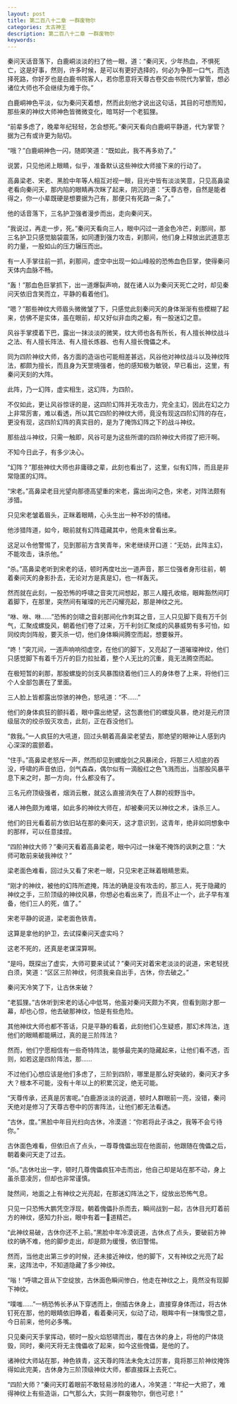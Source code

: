 ```yaml
---
layout: post
title: 第二百八十二章 一群废物尔
categories: 太古神王
description: 第二百八十二章 一群废物尔
keywords:
---
```


秦问天话音落下，白鹿峒淡淡的扫了他一眼，道：“秦问天，少年热血，不惧死亡，这是好事，然则，许多时候，是可以有更好选择的，何必为争那一口气，而选择死路，你好歹也是白鹿书院客人，若你愿意将天尊古卷交由书院代为掌管，想必诸位大师也不会继续为难于你。”

白鹿峒神色平淡，似为秦问天着想，然而此刻他才说出这句话，其目的可想而知，那些来的神纹大师神色皆微微变化，暗骂好一个老狐狸。

“前辈多虑了，晚辈年纪轻轻，怎会想死。”秦问天看向白鹿峒平静道，代为掌管？据为己有或许更为贴切。

“哦？”白鹿峒神色一闪，随即笑道：“既如此，我不再多劝了。”

说罢，只见他闭上眼睛，似乎，准备默认这些神纹大师接下来的行动了。

高鼻梁老、宋老、黑脸中年等人相互对视一眼，目光中皆有淡淡笑意，只见高鼻梁老看向秦问天，那内陷的眼睛再次眯了起来，阴沉的道：“天尊古卷，自然是能者得之，你一小辈既硬是想要据为己有，那便只有死路一条了。”

他的话音落下，三名护卫强者漫步而出，走向秦问天。

“我说过，再走一步，死。”秦问天看向三人，眼中闪过一道金色冷芒，刹那间，那三名护卫只感觉脑袋震荡，如同遭到强力攻击，刹那间，他们身上释放出武道意志的力量，一股如山的压力辗压而出。

有一人手掌往前一抓，刹那间，虚空中出现一如山峰般的恐怖血色巨掌，使得秦问天体内血脉不畅。

“轰！”那血色巨掌抓下，出一道爆裂声响，就在诸人以为秦问天死亡之时，却见秦问天依旧含笑而立，平静的看着他们。

“嗯？”那些神纹大师眉头微微皱了下，只感觉此刻秦问天的身体渐渐有些模糊了起来，仿佛不是实体，虽在眼前，却又好似非血肉之躯，有一股迷幻之意。

风谷手掌摸着下巴，露出一抹淡淡的微笑，纹大师也各有所长，有人擅长神纹战斗之法、有人擅长阵法、有人擅长炼器、也有人擅长傀儡之术。

同为四阶神纹大师，各方面的造诣也可能相差甚远，风谷他对神纹战斗以及神纹阵法，都颇为擅长，而且身为天罡境强者，他的感知极为敏锐，早已看出，这里，有秦问天刻的大阵。

此阵，乃一幻阵，虚实相生，这幻阵，为四阶。

不仅如此，更让风谷惊讶的是，这四阶幻阵并无攻击力，完全主幻，因此在幻之力上非常厉害，难以看透，所以其它四阶的神纹大师，竟没有现这四阶幻阵的存在，更没有现，这四阶幻阵的真实目的，是为了掩饰幻阵之下的战斗神纹。

那些战斗神纹，只需一触即，风谷可是为这些所谓的四阶神纹大师捏了把汗啊。

不知今日此子，有多少决心。

“幻阵？”那些神纹大师也非庸碌之辈，此刻也看出了，这里，似有幻阵，而且是非常隐匿的幻阵。

“宋老。”高鼻梁老目光望向那德高望重的宋老，露出询问之色，宋老，对阵法颇有涉猎。

只见宋老皱着眉头，正眯着眼睛，心头生出一种不妙的情绪。

他涉猎阵道，如今，眼前就有幻阵蕴藏其中，他竟未曾看出来。

这足以令他警惕了，见到那前方含笑青年，宋老继续开口道：“无妨，此阵主幻，不能攻击，诛杀他。”

“杀。”高鼻梁老听到宋老的话，顿时再度吐出一道声音，那三位强者身形往前，朝着秦问天的身影扑去，无论对方是真是幻，也一样轰灭。

然而就在此刻，一股恐怖的呼啸之音突兀间想起，那三人瞳孔收缩，眼眸豁然间盯着脚下，在那里，突然间有璀璨的光芒闪耀亮起，那是神纹之光。

“咻、咻、咻……”恐怖的剑啸之音刹那间化作刺耳之音，三人只见脚下竟有万千剑气，汇聚成螺旋风，朝着他们卷了过来，万千利剑汇聚成的风暴威势有多可怕，如同绞肉剑阵般，要灭杀一切，他们身体瞬间腾空而起，想要躲开。

“咚！”突兀间，一道声响响彻虚空，在他们的脚下，又亮起了一道璀璨神纹，他们只感觉脚下有着千万斤的巨力拉扯着，整个人无比的沉重，竟无法腾空而起。

在极短暂的刹那，那股螺旋的剑支风暴围绕着他们三人的身体卷了上来，将他们三个人全部包裹在了里面。

三人脸上皆都露出惊骇的神色，怒吼道：“不……”

他们的身体疯狂的颤抖着，眼中露出绝望，这包裹他们的螺旋风暴，绝对是元府顶级层次的绞杀毁灭攻击，此刻，正在吞没他们。

“救我。”一人疯狂的大吼道，回过头朝着高鼻梁老望去，那绝望的眼神让人感到内心深深的震颤着。

“住手。”高鼻梁老怒斥一声，然而却见到螺旋剑之风暴闭合，将那三人彻底的吞没，呼啸的声音依旧，剑气森森，偶尔似有一滴殷红之色飞溅而出，当那股风暴平息下来之时，那一方向，什么都没有了。

三名元府顶级强者，烟消云散，就这么直接消失在了人群的视野当中。

诸人神色颇为难堪，如此多的神纹大师在，却被秦问天以神纹之术，诛杀三人。

他们的目光看着前方依旧站在那的秦问天，这才意识到，这青年，绝非如同想象中的那样，可以任意揉捏。

“四阶神纹大师？”秦问天看着高鼻梁老，眼中闪过一抹毫不掩饰的讽刺之意：“大师可敢前来破我神纹？”

梁老面色难看，回过头又看了宋老一眼，只见宋老正眯着眼睛思索。

“刚才的神纹，被他的幻阵所遮掩，阵法的确是没有攻击的，那三人，死于隐藏的神纹之手，三阶顶级的神纹风暴，你想必也看出来了，而且不止一个，此子早有准备，他们三人的死，值了。”

宋老平静的说道，梁老面色铁青。

这算是拿他的护卫，去试探秦问天虚实吗？

这老不死的，还真是老谋深算啊。

“是吗，既探出了虚实，大师可要来试试？”秦问天对着宋老淡淡的说道，宋老轻抚白须，笑道：“区区三阶神纹，何须我亲自出手，古休，你去破之。”

秦问天冷笑了下，让古休来破？

“老狐狸。”古休听到宋老的话心中低骂，他虽对秦问天颇为不爽，但看到刚才那一幕，却也心惊，他去破那神纹，怕是有些危险。

其他神纹大师也都不答话，只是平静的看着，此刻他们心生疑惑，那幻术阵法，连他们的眼睛都能瞒过，真的是三阶阵法？

然而，他们宁愿相信有一些奇特阵法，能够最完美的隐藏起来，让他们看不透，否则，如若这是四阶阵法，那……

不过他们心想应该是他们多虑了，三阶到四阶，哪里是那么好突破的，秦问天才多大？根本不可能，没有十年以上的积累沉淀，绝无可能。

“天尊传承，还真是厉害呢。”白鹿游淡淡的说道，顿时人群眼前一亮，没错，秦问天绝对是修习了天尊古卷中的厉害阵法，让他们都无法看透。

“古休，度。”黑脸中年目光扫向古休，冷漠道：“你若将此子诛之，我等不会亏待你。”

古休面色难看，但依旧点了点头，一尊尊傀儡出现在他面前，他跟随在傀儡之后，朝着秦问天走了过去。

“杀。”古休吐出一字，顿时几尊傀儡疯狂冲击而出，他自己却是站在那不动，身上虽杀意凌厉，但却也非常谨慎。

陡然间，地面之上有神纹之光亮起，在那迷幻阵法之下，绽放出恐怖气息。

只见一只恐怖大鹏凭空浮现，朝着傀儡扑杀而去，瞬间战到一起，古休目光盯着前方的神纹，感知力扑出，眼中有着一道精芒。

“此神纹易破，古休你还不上前。”黑脸中年冷漠说道，古休点了点头，要破前方神纹的确不难，他的脚步走出，却是颇为缓慢，依旧警惕。

然而，当他走出第三步的时候，还未接近神纹，他的脚下，又有神纹之光亮了起来，这阵法中，不知道隐藏了多少神纹。

“嗡！”呼啸之音从下空绽放，古休面色瞬间惨白，他走在神纹之上，竟然没有现脚下神纹。

“噗嗤……”一柄恐怖长矛从下穿透而上，倒插古休身上，直接穿身体而过，将古休钉死在那，他的眼睛依旧睁着，看着秦问天，似动了动，眼眸中有一抹悔恨之意，今日前来，他何必多嘴。

只见秦问天手掌挥动，顿时一股火焰怒啸而出，覆在古休的身上，将他的尸体烧毁，同时，秦问天将无主傀儡收了起来，如今这些傀儡，是他的了。

诸神纹大师站在那，神色铁青，这天尊的阵法未免太过厉害，竟将那三阶神纹掩饰得如此完美，古休身为三阶顶级神纹大师，都直接踩上去死亡。

“四阶大师？”秦问天盯着眼前不敢轻易涉险的诸人，冷笑道：“年纪一大把了，难得神纹上有些造诣，口气那么大，实则一群废物尔，倒也可悲！”
